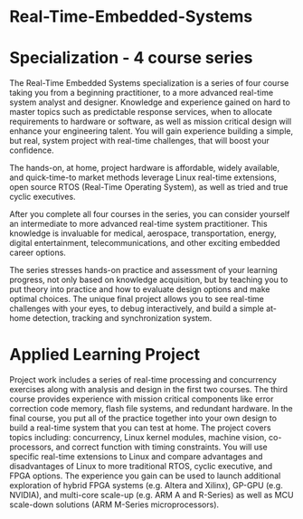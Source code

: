 # Real-Time-Embedded-Systems
# Specialization - 4 course series
The Real-Time Embedded Systems specialization is a series of four course taking you from a beginning practitioner, to a more advanced real-time system analyst and designer.  Knowledge and experience gained on hard to master topics such as predictable response services, when to allocate requirements to hardware or software, as well as mission critical design will enhance your engineering talent.  You will gain experience building a simple, but real, system project with real-time challenges, that will boost your confidence.  

 The hands-on, at home, project hardware is affordable, widely available, and quick-time-to market  methods leverage Linux  real-time extensions, open source RTOS (Real-Time  Operating System), as well as tried and true cyclic executives.  

After you complete all four courses in the series, you can consider yourself an intermediate to more advanced real-time system practitioner.  This knowledge is invaluable for medical, aerospace, transportation, energy, digital entertainment, telecommunications, and other exciting embedded career options.

The series stresses hands-on practice and assessment of your learning progress, not only based on knowledge acquisition, but by teaching you to put theory into practice and how to evaluate design options and make optimal choices.  The unique final project allows you to see real-time challenges with your eyes, to debug interactively, and build a simple at-home detection, tracking and synchronization system.

# Applied Learning Project

Project work includes a series of real-time processing and concurrency exercises along with analysis and design in the first two courses.  The third course provides experience with mission critical components like error correction code memory, flash file systems, and redundant hardware.  In the final course, you put all of the practice together into your own design to build a real-time system that you can test at home.  The project covers topics including: concurrency, Linux kernel modules, machine vision, co-processors, and correct function with timing constraints.  You will use specific real-time extensions to Linux and compare advantages and disadvantages of Linux to more traditional RTOS, cyclic executive, and FPGA options.  The experience you gain can be used to launch additional exploration of hybrid FPGA systems (e.g. Altera and Xilinx), GP-GPU (e.g. NVIDIA), and multi-core scale-up (e.g. ARM A and R-Series) as well as MCU scale-down solutions (ARM M-Series microprocessors).
